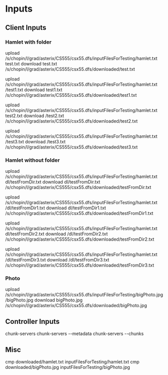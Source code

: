 # Inputs

## Client Inputs

### Hamlet with folder
upload /s/chopin/l/grad/asterix/CS555/csx55.dfs/inputFilesForTesting/hamlet.txt test.txt
download test.txt /s/chopin/l/grad/asterix/CS555/csx55.dfs/downloaded/test.txt

upload /s/chopin/l/grad/asterix/CS555/csx55.dfs/inputFilesForTesting/hamlet.txt /test1.txt
download test1.txt /s/chopin/l/grad/asterix/CS555/csx55.dfs/downloaded/test1.txt

upload /s/chopin/l/grad/asterix/CS555/csx55.dfs/inputFilesForTesting/hamlet.txt test2.txt
download /test2.txt /s/chopin/l/grad/asterix/CS555/csx55.dfs/downloaded/test2.txt

upload /s/chopin/l/grad/asterix/CS555/csx55.dfs/inputFilesForTesting/hamlet.txt /test3.txt
download /test3.txt /s/chopin/l/grad/asterix/CS555/csx55.dfs/downloaded/test3.txt

### Hamlet without folder
upload /s/chopin/l/grad/asterix/CS555/csx55.dfs/inputFilesForTesting/hamlet.txt dl/testFromDir.txt
download dl/testFromDir.txt /s/chopin/l/grad/asterix/CS555/csx55.dfs/downloaded/testFromDir.txt

upload /s/chopin/l/grad/asterix/CS555/csx55.dfs/inputFilesForTesting/hamlet.txt /dl/testFromDir1.txt
download dl/testFromDir1.txt /s/chopin/l/grad/asterix/CS555/csx55.dfs/downloaded/testFromDir1.txt

upload /s/chopin/l/grad/asterix/CS555/csx55.dfs/inputFilesForTesting/hamlet.txt dl/testFromDir2.txt
download /dl/testFromDir2.txt /s/chopin/l/grad/asterix/CS555/csx55.dfs/downloaded/testFromDir2.txt

upload /s/chopin/l/grad/asterix/CS555/csx55.dfs/inputFilesForTesting/hamlet.txt /dl/testFromDir3.txt
download /dl/testFromDir3.txt /s/chopin/l/grad/asterix/CS555/csx55.dfs/downloaded/testFromDir3.txt

### Photo
upload /s/chopin/l/grad/asterix/CS555/csx55.dfs/inputFilesForTesting/bigPhoto.jpg /bigPhoto.jpg
download bigPhoto.jpg /s/chopin/l/grad/asterix/CS555/csx55.dfs/downloaded/bigPhoto.jpg

## Controller Inputs
chunk-servers
chunk-servers --metadata
chunk-servers --chunks

## Misc
cmp downloaded/hamlet.txt inputFilesForTesting/hamlet.txt
cmp downloaded/bigPhoto.jpg inputFilesForTesting/bigPhoto.jpg

